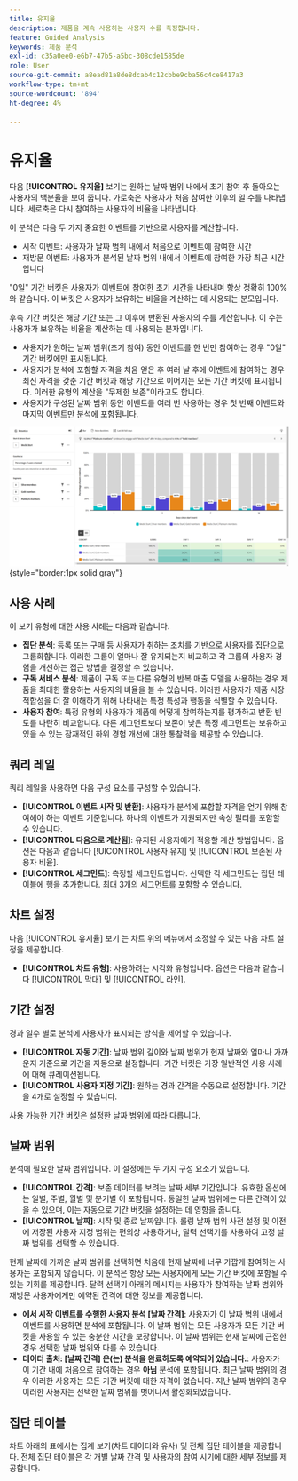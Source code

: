 ```yaml
---
title: 유지율
description: 제품을 계속 사용하는 사용자 수를 측정합니다.
feature: Guided Analysis
keywords: 제품 분석
exl-id: c35a0ee0-e6b7-47b5-a5bc-308cde1585de
role: User
source-git-commit: a8ead81a8de8dcab4c12cbbe9cba56c4ce8417a3
workflow-type: tm+mt
source-wordcount: '894'
ht-degree: 4%

---
```


# 유지율

다음 **[!UICONTROL 유지율]** 보기는 원하는 날짜 범위 내에서 초기 참여 후 돌아오는 사용자의 백분율을 보여 줍니다. 가로축은 사용자가 처음 참여한 이후의 일 수를 나타냅니다. 세로축은 다시 참여하는 사용자의 비율을 나타냅니다.

이 분석은 다음 두 가지 중요한 이벤트를 기반으로 사용자를 계산합니다.

* 시작 이벤트: 사용자가 날짜 범위 내에서 처음으로 이벤트에 참여한 시간
* 재방문 이벤트: 사용자가 분석된 날짜 범위 내에서 이벤트에 참여한 가장 최근 시간입니다

&quot;0일&quot; 기간 버킷은 사용자가 이벤트에 참여한 초기 시간을 나타내며 항상 정확히 100%와 같습니다. 이 버킷은 사용자가 보유하는 비율을 계산하는 데 사용되는 분모입니다.

후속 기간 버킷은 해당 기간 또는 그 이후에 반환된 사용자의 수를 계산합니다. 이 수는 사용자가 보유하는 비율을 계산하는 데 사용되는 분자입니다.

* 사용자가 원하는 날짜 범위(초기 참여) 동안 이벤트를 한 번만 참여하는 경우 &quot;0일&quot; 기간 버킷에만 표시됩니다.
* 사용자가 분석에 포함할 자격을 처음 얻은 후 여러 날 후에 이벤트에 참여하는 경우 최신 자격을 갖춘 기간 버킷과 해당 기간으로 이어지는 모든 기간 버킷에 표시됩니다. 이러한 유형의 계산을 &quot;무제한 보존&quot;이라고도 합니다.
* 사용자가 구성된 날짜 범위 동안 이벤트를 여러 번 사용하는 경우 첫 번째 이벤트와 마지막 이벤트만 분석에 포함됩니다.

![유지율 스크린샷](../assets/retention-rates.png){style="border:1px solid gray"}

## 사용 사례

이 보기 유형에 대한 사용 사례는 다음과 같습니다.

* **집단 분석**: 등록 또는 구매 등 사용자가 취하는 조치를 기반으로 사용자를 집단으로 그룹화합니다. 이러한 그룹이 얼마나 잘 유지되는지 비교하고 각 그룹의 사용자 경험을 개선하는 접근 방법을 결정할 수 있습니다.
* **구독 서비스 분석**: 제품이 구독 또는 다른 유형의 반복 매출 모델을 사용하는 경우 제품을 최대한 활용하는 사용자의 비율을 볼 수 있습니다. 이러한 사용자가 제품 시장 적합성을 더 잘 이해하기 위해 나타내는 특정 특성과 행동을 식별할 수 있습니다.
* **사용자 참여**: 특정 유형의 사용자가 제품에 어떻게 참여하는지를 평가하고 반환 빈도를 나란히 비교합니다. 다른 세그먼트보다 보존이 낮은 특정 세그먼트는 보유하고 있을 수 있는 잠재적인 하위 경험 개선에 대한 통찰력을 제공할 수 있습니다.

## 쿼리 레일

쿼리 레일을 사용하면 다음 구성 요소를 구성할 수 있습니다.

* **[!UICONTROL 이벤트 시작 및 반환]**: 사용자가 분석에 포함할 자격을 얻기 위해 참여해야 하는 이벤트 기준입니다. 하나의 이벤트가 지원되지만 속성 필터를 포함할 수 있습니다.
* **[!UICONTROL 다음으로 계산됨]**: 유지된 사용자에게 적용할 계산 방법입니다. 옵션은 다음과 같습니다 [!UICONTROL 사용자 유지] 및 [!UICONTROL 보존된 사용자 비율].
* **[!UICONTROL 세그먼트]**: 측정할 세그먼트입니다. 선택한 각 세그먼트는 집단 테이블에 행을 추가합니다. 최대 3개의 세그먼트를 포함할 수 있습니다.

## 차트 설정

다음 [!UICONTROL 유지율] 보기 는 차트 위의 메뉴에서 조정할 수 있는 다음 차트 설정을 제공합니다.

* **[!UICONTROL 차트 유형]**: 사용하려는 시각화 유형입니다. 옵션은 다음과 같습니다 [!UICONTROL 막대] 및 [!UICONTROL 라인].

## 기간 설정

경과 일수 별로 분석에 사용자가 표시되는 방식을 제어할 수 있습니다.

* **[!UICONTROL 자동 기간]**: 날짜 범위 길이와 날짜 범위가 현재 날짜와 얼마나 가까운지 기준으로 기간을 자동으로 설정합니다. 기간 버킷은 가장 일반적인 사용 사례에 대해 큐레이션됩니다.
* **[!UICONTROL 사용자 지정 기간]**: 원하는 경과 간격을 수동으로 설정합니다. 기간을 4개로 설정할 수 있습니다.

사용 가능한 기간 버킷은 설정한 날짜 범위에 따라 다릅니다.

## 날짜 범위

분석에 필요한 날짜 범위입니다. 이 설정에는 두 가지 구성 요소가 있습니다.

* **[!UICONTROL 간격]**: 보존 데이터를 보려는 날짜 세부 기간입니다. 유효한 옵션에는 일별, 주별, 월별 및 분기별 이 포함됩니다. 동일한 날짜 범위에는 다른 간격이 있을 수 있으며, 이는 자동으로 기간 버킷을 설정하는 데 영향을 줍니다.
* **[!UICONTROL 날짜]**: 시작 및 종료 날짜입니다. 롤링 날짜 범위 사전 설정 및 이전에 저장된 사용자 지정 범위는 편의상 사용하거나, 달력 선택기를 사용하여 고정 날짜 범위를 선택할 수 있습니다.

현재 날짜에 가까운 날짜 범위를 선택하면 처음에 현재 날짜에 너무 가깝게 참여하는 사용자는 포함되지 않습니다. 이 분석은 항상 모든 사용자에게 모든 기간 버킷에 포함될 수 있는 기회를 제공합니다. 달력 선택기 아래의 메시지는 사용자가 참여하는 날짜 범위와 재방문 사용자에게만 예약된 간격에 대한 정보를 제공합니다.

* **에서 시작 이벤트를 수행한 사용자 분석 [날짜 간격]**: 사용자가 이 날짜 범위 내에서 이벤트를 사용하면 분석에 포함됩니다. 이 날짜 범위는 모든 사용자가 모든 기간 버킷을 사용할 수 있는 충분한 시간을 보장합니다. 이 날짜 범위는 현재 날짜에 근접한 경우 선택한 날짜 범위와 다를 수 있습니다.
* **데이터 출처: [날짜 간격] 은(는) 분석을 완료하도록 예약되어 있습니다.**: 사용자가 이 기간 내에 처음으로 참여하는 경우 **아님** 분석에 포함됩니다. 최근 날짜 범위의 경우 이러한 사용자는 모든 기간 버킷에 대한 자격이 없습니다. 지난 날짜 범위의 경우 이러한 사용자는 선택한 날짜 범위를 벗어나서 활성화되었습니다.

## 집단 테이블

차트 아래의 표에서는 집계 보기(차트 데이터와 유사) 및 전체 집단 테이블을 제공합니다. 전체 집단 테이블은 각 개별 날짜 간격 및 사용자의 참여 시기에 대한 세부 정보를 제공합니다.
